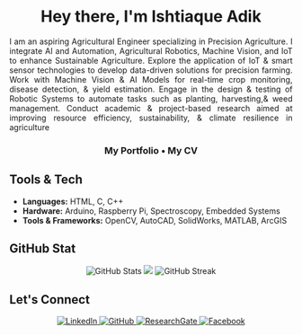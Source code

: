 <h1 align="center" style="border-bottom: none;">
  Hey there, I'm Ishtiaque Adik
</h1>

<p align="justify">
I am an aspiring Agricultural Engineer specializing in Precision Agriculture. I integrate AI and Automation, Agricultural Robotics, Machine Vision, and IoT to enhance Sustainable Agriculture. Explore the application of IoT & smart sensor technologies to develop data-driven solutions for precision farming. Work with Machine Vision & AI Models for real-time crop monitoring, disease detection, & yield estimation. Engage in the design & testing of Robotic Systems to automate tasks such as planting, harvesting,&  weed management. Conduct academic & project-based research aimed at improving resource efficiency, sustainability, & climate resilience in agriculture
</p>
<h3 align="center"> 
  <a href="https://ishtiaque-adik.lovable.app/" style="text-decoration: none; color: inherit;">My Portfolio</a> • 
  <a href="https://drive.google.com/file/d/1-cSU7a-NIjran8aVJzsJAAdg_qjjqDVG/view?usp=sharing" style="text-decoration: none; color: inherit;">My CV</a>
</h3>

## Tools & Tech
- **Languages:** HTML, C, C++  
- **Hardware:** Arduino, Raspberry Pi, Spectroscopy, Embedded Systems
- **Tools & Frameworks:** OpenCV, AutoCAD, SolidWorks, MATLAB, ArcGIS 

## GitHub Stat
<p align="center">
  <img src="https://github-readme-stats.vercel.app/api?username=adik2405048&theme=vue-dark&show_icons=true&hide_border=true&count_private=true" alt="GitHub Stats" />
  <img src="https://github-readme-stats.vercel.app/api/top-langs/?username=adik2405048&theme=vue-dark&show_icons" />
  <img src="https://github-readme-streak-stats.herokuapp.com?user=adik2405048&theme=dark&card_width=390" alt="GitHub Streak" />
</p>

## Let's Connect
<p align="center">
  <a href="https://www.linkedin.com/in/ishtiaque-adik/" tabindex="-1">
    <img src="https://img.shields.io/badge/LinkedIn-0A66C2?style=for-the-badge&logo=linkedin&logoColor=white" alt="LinkedIn"/>
  </a>
  <a href="https://github.com/adik2405048" tabindex="-1">
    <img src="https://img.shields.io/badge/GitHub-181717?style=for-the-badge&logo=github&logoColor=white" alt="GitHub"/>
  </a>
  <a href="https://www.researchgate.net/profile/Ishtiaque-Adik-2" tabindex="-1">
    <img src="https://img.shields.io/badge/ResearchGate-00CCBB?style=for-the-badge&logo=ResearchGate&logoColor=white" alt="ResearchGate"/>
  </a>
  <a href="https://www.facebook.com/helloadik" tabindex="-1">
    <img src="https://img.shields.io/badge/Facebook-1877F2?style=for-the-badge&logo=facebook&logoColor=white" alt="Facebook"/>
  </a>
